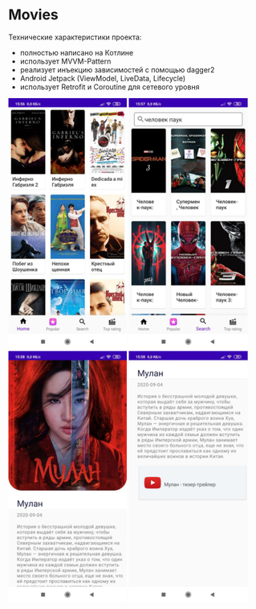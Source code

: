 # Movies
Технические характеристики проекта:

- полностью написано на Котлине
- использует MVVM-Pattern
- реализует инъекцию зависимостей с помощью dagger2
- Android Jetpack (ViewModel, LiveData, Lifecycle)
- использует Retrofit и Coroutine для сетевого уровня

<img height="500" src="https://github.com/nurlan1998/Movies/blob/master/app/src/main/assets/movies_screenshot_1.jpg" />
<img height="500" src="https://github.com/nurlan1998/Movies/blob/master/app/src/main/assets/movies_screenshot_2.jpg" />
<img height="500" src="https://github.com/nurlan1998/Movies/blob/master/app/src/main/assets/movies_screenshot_3.jpg" />
<img height="500" src="https://github.com/nurlan1998/Movies/blob/master/app/src/main/assets/movies_screenshot_4.jpg" />
